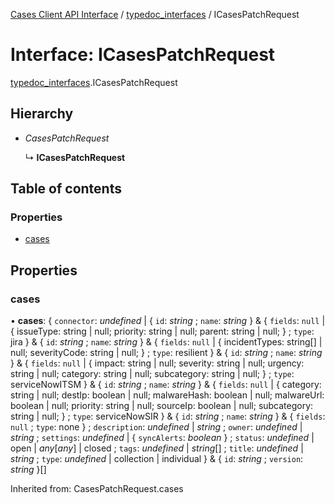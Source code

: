[Cases Client API Interface](../cases_client_api.md) / [typedoc_interfaces](../modules/typedoc_interfaces.md) / ICasesPatchRequest

# Interface: ICasesPatchRequest

[typedoc_interfaces](../modules/typedoc_interfaces.md).ICasesPatchRequest

## Hierarchy

- *CasesPatchRequest*

  ↳ **ICasesPatchRequest**

## Table of contents

### Properties

- [cases](typedoc_interfaces.icasespatchrequest.md#cases)

## Properties

### cases

• **cases**: { `connector`: *undefined* \| { `id`: *string* ; `name`: *string*  } & { `fields`: ``null`` \| { issueType: string \| null; priority: string \| null; parent: string \| null; } ; `type`: jira  } & { `id`: *string* ; `name`: *string*  } & { `fields`: ``null`` \| { incidentTypes: string[] \| null; severityCode: string \| null; } ; `type`: resilient  } & { `id`: *string* ; `name`: *string*  } & { `fields`: ``null`` \| { impact: string \| null; severity: string \| null; urgency: string \| null; category: string \| null; subcategory: string \| null; } ; `type`: serviceNowITSM  } & { `id`: *string* ; `name`: *string*  } & { `fields`: ``null`` \| { category: string \| null; destIp: boolean \| null; malwareHash: boolean \| null; malwareUrl: boolean \| null; priority: string \| null; sourceIp: boolean \| null; subcategory: string \| null; } ; `type`: serviceNowSIR  } & { `id`: *string* ; `name`: *string*  } & { `fields`: ``null`` ; `type`: none  } ; `description`: *undefined* \| *string* ; `owner`: *undefined* \| *string* ; `settings`: *undefined* \| { `syncAlerts`: *boolean*  } ; `status`: *undefined* \| open \| *any*[*any*] \| closed ; `tags`: *undefined* \| *string*[] ; `title`: *undefined* \| *string* ; `type`: *undefined* \| collection \| individual  } & { `id`: *string* ; `version`: *string*  }[]

Inherited from: CasesPatchRequest.cases
